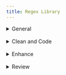 ```yaml
---
title: Regex Library
---
```

<details close>

<summary>General</summary>

* **extract text:** in the Find window, choose <mark>'Extract'</mark> to pull contents from a file or project<br>F: <code>&#60;body(?msi)(.&#42;?)&#60;/body&#62;</code>
* **extract classes:** choose <mark>'Extract'</mark> to pull classes from a file or project<br>F: <code>\sclass="\[^"]+"</code>
* **remove divs:** Find divs and replace with only the div content<br>F: <code>&#60;div(?: class="\[^"]+")?>((?:.|\s)*?)&#60;/div&#62;</code><br>R: <code>\1</code>

</details>

<br>

<details close>

<summary>Clean and Code</summary><blockquote>

<br>

<details close>

<summary>Languages, Apparatus and Symbols</summary>

* **lang-hbo**: Find instances of Hebrew<br>F: (<code>(\[ְֱֲֳִֵֶַָֹֺֻּֽ֑֖֛֢֣֤֥֦֧֪֚֭֮֒֓֔֕֗֘֙֜֝֞֟֠֡֨֩֫֬֯־ֿ׀ׁׂ׃ׅׄ׆ׇאבגדהוזחטיךכלםמןנסעףפץצקרשתװױײ׳״]+-? ?)+)</code>
* **lang-grc: **Find instances of Greek<br>F: <code>((?:\[\x{0300}-\x{036F}\x{0370}-\x{03FF}\x{1F00}-\x{1FFF}\x{20D0}-\x{20FF}\x{FE20}-\x{FE2F}]+\[,. ]*)+)</code>
* **lang-grc (2)**: Find instances of Greek<br>F: <code>(\[\p{Greek}]\[\p{Greek} ́¨ˆ̂˘̆̑̃ˋ̔̓ ͂.,’“;]+\b)</code>
* **apparatus symbols**: Find apparatus symbols.<br>F: <code>(\[ℵ]|&#x(?:2135;|E(?:00\[021];|5(?:0\[45E6FA];|1\[034679];))))</code>
* **check lang**: Find special `lang` characters<br>F: <code><&#60;span class="(\[^"]+)"&#62;(\[^A-Z]\[^<]&#42;\[āåâêëėèēîīôöòōûüū]\[^<]&#42;)&#60;/span&#62;</code>
* **extract lang**: Choose <mark>'Extract'</mark> to create a list of italicized words. Use this list to look for untagged lang or translit<br>F: <code>&#60;span class="(italic|i)"&#62;(\[^<]&#42;)&#60;/span&#62;</code>
* **ampersands**: replace ampersands<br>F: <code>(\[a-z]+\s&#42;)&(\s&#42;\[a-z]+)</code><br>R: <code>\1&#38;\2</code>
* **unsafe chars: **find characters that are unsafe to use within HTML attribute values<br>F: <code>\[a-z-]+="\[^"]&#42;?\[\x{0000}-\x{0009}\x{000b}\x{000c}\x{000e}-\x{001f}\x{007f}-\x{009f}\x{00ad}\x{0600}-\x{0604}\x{070f}\x{17b4}\x{17b5}\x{200c}-\x{200f}\x{2028}-\x{202f}\x{2060}-\x{206f}\x{feff}\x{fff0}-\x{ffff}]+?\[^"]&#42;"</code>

</details>

<details close>

<summary>Page Breaks and Paragraphs</summary>

* **pagebreak breaking words**: Find pagebreaks that are in between words.<br>F: <code>(\[a-z]+)-\s&#42;(&#60;span epub:type="pagebreak" id="\[^"]&#42;" title="\[^"]&#42;"&#62;&#60;/span&#62;)</code><br>R: <code>\2 \1</code>
  <blockquote>Example find: <br><code>left-&#60;span epub:type="pagebreak" id="page1" title="1"&#62;&#60;/span&#62;hand</code></blockquote>
* **pagebreak with no space**: Find page breaks that have no space on either side.<br>F: <code>(\w+&#60;span epub:type="pagebreak" id="\[^"]&#42;" title="\[^"]&#42;"&#62;&#60;/span&#62;)(\w+)</code><br>R: <code>\1 \2</code><blockquote>Example find: <br><code>I&#60;span epub:type="pagebreak" id="page1" title="1"&#62;&#60;/span&#62;have</code></blockquote>
* **pagebreak begin line space**: Find a pagebreak that has a space at the beginning of a line<br>F: <code>(&#60;\[^>]&#42;&#62;&#60;span epub:type="pagebreak"\[^>]&#42;&#62;&#60;/span&#62;)\s</code><br>R: <code>\1</code><blockquote>Example find: <br><code>&#60;p&#62;&#60;span epub:type="pagebreak" id="page1" title="1"&#62;&#60;/span&#62; All</code></blockquote>
* **find broken paragraphs (1)**: Find potential broken paragraphs<br>F: <code>(\[^.|!|”|?|"|>|)|:])&#60;/p&#62;\s&#42;&#60;p\[^>]*&#62;\s&#42;(&#60;span epub:type="pagebreak" id="page.+?" title="\[^>]&#42;&#62;&#60;/span&#62;)</code><br>R: <code>\1 \2</code>
* **find broken paragraphs (2)**: Find potential broken paragraphs. <mark>Case sensitive</mark><br>F: <code>&#60;p(\[^>]*)&#62;\s&#42;(&#60;span epub:type="pagebreak" id="page.+?" title="\[^>]&#42;&#62;&#60;/span&#62;)(\[a-z]+)</code>

</details>

<details close>

<summary>Scriptext</summary>

* **scriptext finder (1)**: Find blockquotes that have data-ref tags in them. (<mark>Use _after_ running Percival</mark>)<br>F: <code>&#60;blockquote&#62;(\s&#42;(&#60;p\[^>]&#42;&#62;.&#42;?&#60;/p&#62;\s&#42;)&#42;&#60;p\[^>]&#42;&#62;.&#42;?(&#60;a data-ref="\[^"]&#42;"&#62;\[^<]&#42;&#60;/a&#62;.&#42;?&#60;/p&#62;\s&#42;&#60;/blockquote&#62;))</code><br>R: <code>&#60;blockquote class="scriptext"&#62;\1</code>
* **scriptext finder (2)**: Find blockquotes that have a data-ref before it. (<mark>Use _after_ running Percival</mark>)<br>F: <code>(&#60;a data-ref="\[^"]&#42;"&#62;(\[^<]&#42;)&#60;/a&#62;(:|.)&#60;/p&#62;\s&#42;)&#60;blockquote&#62;</code><br>R: <code>\1&#60;blockquote class="scriptext"&#62;</code>

</details>

<details close>

<summary>Spacing</summary>

* **no space between words**: Find and replace words with no space in between<br>F: <code>(&#60;span class="(?!label)\[^"]&#42;"&#62;\[^<]&#42;&#60;/span&#62;)(\w)</code><br>R: <code>\1 \2</code><blockquote>Example find: <br><code>A &#60;span class="i"&#62;100 foot&#60;/span&#62;drop</code></blockquote>
* **no space between spans**: Find and replace span tags with no space in between(<mark>Check before using _span combine_</mark>)<br>F: <code>(&#60;span class="(?!label)\[^"]&#42;"&#62;\[^<]&#42;&#60;/span&#62;)(&#60;span class="(?!label)\[^"]&#42;"&#62;\w+\[^<]&#42;&#60;/span&#62;)</code><br>R: <code>\1 \2</code><blockquote>Example find: <br><code>A &#60;span class="i"&#62;100 foot&#60;/span&#62;&#60;span class="i"&#62;drop&#60;/span&#62;</code></blockquote>
* **no space open parens**: Find and replace an opening parenthesis with no space before<br>F: <code>(\w&#60;/span&#62;)(()</code><br>R: <code>\1 \2</code><blockquote>Example find: <br><code>&#60;span class="i"&#62;100 foot drop&#60;/span&#62;(30 meters).</code></blockquote>
* **begin span spacing**: Find spans lacking a space before<br> F: <code>(\[a-z]+)(&#60;span)</code><br>R: <code>\1 \2</code><blockquote>Example find: <br><code>A&#60;span class="i"&#62;100 foot drop&#60;/span&#62;</code></blockquote>
* **space after first tag**: Find and replace opening tags with a space after<br>F: <code>&#60;(\[^>])&#62; (.&#42;?)</code><br>R: <code><\1>\2</code><blockquote>Example find: <br><code>&#60;p&#62; A &#60;span class="i"&#62;100 foot drop&#60;/span&#62;</code></blockquote>
* **space before last tag**: Find and replace closing tags with a space before<br>F: <code>&#60;/(p|td|h1|h2|h3)&#62;</code><br>R: <code></\1></code><blockquote>Example find: <br><code>drop. &#60;/p&#62;</code></blockquote>
* **dash spacing**: Find dashes with potential spacing issues<br>F: <code>(\s\[^>/= ]&#42;\s\[-–]\[^</= ]&#42;\s|\s\[^>/= ]*\[-–]\s\[^</= ]&#42;\s)</code>
* **space after comma**: Find a comma with no space after<br>F: <code>,(\[^"’”'<0-9 —)]+)<br>R: , \1</code>

</details>

<details close>

<summary>Spans</summary>

* **span combine (1)**: In this Regex Library navigate to _Clean and Code > Spacing > **no space between spans**_ and check before running span combine. Find and replace to combine the content of spans with the same class<br>F: <code>&#60;span class="(\[^"]&#42;)"&#62;(\[^<]&#42;)&#60;/span&#62;(\s&#42;)&#60;span class="\1"&#62;(\[^<]&#42;)&#60;/span&#62;</code><br>R: <code>&#60;span class="\1"&#62;\2\3\4&#60;/span&#62;</code>
* **span combine (2)**: Find and replace spans that can be combined into a single class<br>F: <code>&#60;span class="(\[^"]&#42;)"&#62;&#60;span class="(\[^"]&#42;)"&#62;(\[^<]&#42;)&#60;/span&#62;&#60;/span&#62;</code><br>R: <code>&#60;span class="\1 \2"&#62;\3&#60;/span&#62;</code>
* **remove spans from headings**: Find spans in headings that are potentially not needed<br>F: <code>(&#60;h\d\[^>]&#42;&#62;.&#42;?)&#60;span(\s&#42;class="(?!label)\[^"]&#42;")&#42;&#62;(\[^<]&#42;)&#60;/span&#62;(.&#42;?&#60;/h\d&#62;)</code><br>R: <code>\1\3\4</code><blockquote>Example find: <br><code>&#60;h1&#62;&#60;span class="i"&#62;Foreword&#60;/span&#62;&#60;/h1&#62;</code><br><code>&#60;h2&#62;The &#60;span class="i"&#62;Rock-Star&#60;/span&#62; Complex&#60;/h2&#62;</code></blockquote>
* **remove space within spans**: Find spans with a space inside<br>F: <code>&#60;span class="(\[^"]+)"&#62; (\[^<]+)&#60;/span&#62;</code><br>R: <code>&#60;span class="\1"&#62;\2&#60;/span&#62;</code> (include the space _before_ the span)<br><br>F: <code>&#60;span class="(\[^"]+)">(\[^<]+) &#60;/span&#62;</code><br>R: <code>&#60;span class="\1"&#62;\2&#60;/span&#62;</code> (include the space _after_ the span)
* **move non-english chars in span**: Find and replace the class of a span containing non-english characters<br>F: <code>&#60;span class="(italic|i)"&#62;(\[^a-zA-Z0-9\s]+)&#60;/span&#62;</code><br>R: <code>&#60;span class="\1"&#62;\2&#60;/span&#62;</code>
* **remove unnecessary span**: Find spans around punctuation and replace without the span<br>F: <code>&#60;span class="\[^"]&#42;"&#62;(‘|“|’|”|.|)|(|?|!|,)+&#60;/span&#62;</code><br>R: <code>\1</code><blockquote>Example find: <br><code>&#60;span class="i"&#62;(&#60;/span&#62;</code><br><code>&#60;span class="b"&#62;.&#60;/span&#62;</code></blockquote>
* **repeating spans**: Find and replace adjacent spans that repeat<br>F: <code>&#60;span class="(\[^\n<>]+)"&#62;(\[^\n<>]+)&#60;/span&#62;&#60;span class="\1"&#62;</code><br>R: <code>&#60;span class="\1">\2</code>

</details></blockquote>

</details>

<br>

<details close>

<summary>Enhance</summary><blockquote>

<details close>

<summary>Abbreviations</summary>

* **tables to ABBR 1**: convert tables to abbreviation lists<br>F: <code>&#60;tr&#62;\s&#42;&#60;td&#62;(.&#42;?)&#60;/td&#62;\s&#42;&#60;td&#62;(.&#42;?)&#60;/td&#62;\s&#42;&#60;/tr&#62;</code><br>R: <code>&#60;dt epub:type="glossterm"&#62;&#60;dfn&#62;\1&#60;/dfn&#62;&#60;/dt&#62;&#60;dd epub:type="glossdef"&#62;\2&#60;/dd&#62;</code>
* **tables to ABBR 2**: after running tables to ABBR 1 use this regex to format the lists new lines<br>F: <code>&#60;dfn&#62;(.&#42;?)&#60;/dfn&#62;&#60;/dt&#62;&#60;dd epub:type="glossdef"&#62;(.&#42;?)&#60;/dd&#62;</code><br>R: <code>\n            &#60;dfn&#62;\1&#60;/dfn&#62;\n          &#60;/dt&#62;\n          &#60;dd epub:type="glossdef"&#62;\2&#60;/dd&#62;</code>

</details>

<details close>

<summary>Footnotes</summary>

* **footnote references: **for footnotes _not_ in `backmatter` use this find and replace to format footnote refs in each file. Adjust the find to match source file markup, if necessary, and edit the replace to ensure unique IDs. After replacing in BBEdit use _Markup > Update > Document_ to change `#FILENAME#` to document filename<br>F: <code>&#60;p&#62;(\d). (.&#42;?)&#60;/p&#62;</code><br>R: <code>&#60;div epub:type="footnote" id="\1"&#62;\n          &#60;p&#62;&#60;sup&#62;&#60;a href="#FILENAME##backlink-\1"&#62;\1&#60;/a&#62;&#60;/sup&#62;&#38;#160;&#60;span class="note"&#62;\2&#60;/span&#62;&#60;/p&#62;\n        &#60;/div&#62;</code>
* **footnote indicators: **for footnotes _not_ in `backmatter` use this find and replace to format footnote indicators in each file. Adjust the find to match source file markup, if necessary, and edit the replace to ensure unique IDs. After replacing in BBEdit use _Markup > Update > Document_ to change `#FILENAME#` to document filename<br>F: <code>&#60;sup&#62;(\d+)&#60;/sup&#62;</code><br>R: <code>&#60;sup class="fn" id="backlink-intro-\1"&#62;&#60;a epub:type="noteref" href="#FILENAME##intro-\1"&#62;\[\1]&#60;/a&#62;&#60;/sup&#62;</code>
* **unique footnote reference id**: use filename to make footnote reference id unique<br>F: <code>&#60;sup class="fn" id="note-backlink-(\d+)"&#62;&#60;a epub:type="noteref" href="(\[^#]+)_(\[^#]&#42;?).xhtml#note-(\d+)"&#62;\\[(\d+)]&#60;/a&#62;&#60;/sup&#62;</code><br>R: <code>&#60;sup class="fn" id="note-backlink-\3-\1"&#62;&#60;a epub:type="noteref" href="\2&#95;\3.xhtml#note-\3-\4"&#62;\[\5]&#60;/a&#62;&#60;/sup&#62;</code>
* **unique footnote indicator id**: use filename to make footnote id unique<br>F: <code>&#60;div id="note-(\d+)" epub:type="footnote"&#62;\s&#42;&#60;p&#62;&#60;sup&#62;&#60;a href="(\[^#]+)_(\[^#]&#42;?).xhtml#note-backlink-(\d+)"&#62;</code><br>R: <code>&#60;div id="note-\3-\1" epub:type="footnote"&#62;&#60;p&#62;&#60;sup&#62;&#60;a href="\2_\3.xhtml#note-backlink-\3-\4"&#62;</code>
* **remove Ibids: **make sure footnotes are formatted correctly according to the style guide and then use to replace Ibids<br>F: <code>(&#60;p class="\[^"]&#42;"&#62;&#60;sup&#62;(\d+)&#60;/sup&#62;(.&#42;?&#60;span class="i"&#62;.&#42;?&#60;/span&#62;).&#42;?&#60;/p&#62;\s&#42;&#60;p class="\[^"]&#42;"&#62;&#60;sup&#62;\d+&#60;/sup&#62;)Ibid.(,.&#42;?)&#42;&#60;/p&#62;</code><br>R: <code>\1\3\4</p></code>

</details>

<details close>

<summary>Index</summary>

* **move pagebreaks up top**: find pagebreaks in a file and move them before the h1. (<mark>Run multiple times until there are no new finds</mark>)<br>F: <code>(&#60;h1\[^>]&#42;&#62;.&#42;?&#60;/h1&#62;(?msi)(.&#42;?))(&#60;span epub:type="pagebreak"\[^>]&#42;&#62;&#60;/span&#62;)</code><br>R: <code>\3\1</code>

</details>

<details close>

<summary>Links</summary>

* **add `target="_blank"` to links**: Add `target="_blank"` attribute to existing external links<br>F: <code>&#60;a href="http(\[^"]+)"&#62;</code><br>R: <code>&#60;a href="http\1" target="_blank" rel="noopener"&#62;</code>
* **URLs**: Add links to URLs (Does not capture every instance)<br>F: <code>\shttp(.+?)(\[;|.|,|)]\[\s|<])</code><br>R: <code>\s&#60;a href="http\1" target="_blank" rel="noopener"&#62;http\1&#60;/a&#62;\2\3</code>
* **tag hyperlinks:** find and replace to tag hyperlinks<br>F: <code>&#60;a (?:class="\[^"]&#42;"\s&#42;)&#42;href="((?:mail\[^"]&#42;)|(?:http\[^"]&#42;))"&#62;(\[^<]&#42;)&#60;/a&#62;</code><br>R: <code>&#60;a href="\1" target="_blank" rel="noopener"&#62;\2&#60;/a&#62;</code>
* **link chapters**: Find potential instances where chapters can be linked. Adjust the word `first` to `second` and the number `1` to `2` etc., to find all chapters<br>F: <code>(first chap(.|ters?)|chap(s?.|ters?) 1)(?!\d)</code>
* **link parts**: Find potential instances where parts can be linked. Adjust the word `first` to `second` and the number `1` to `2` etc., to find all parts<br>F: <code>(first part|parts? 1)(?!\d)</code>

</details>

<details close>

<summary>Percival</summary>

* **percival parsing**: add parsing tags before headings containing scripture. Replace `Gen` with Bible book needed<br>F: <code>^(\s+)&#60;(h\d)&#62;(.&#42;?)(\d+):(.&#42;?)&#60;/\2&#62;</code><br>R: <code>&#60;span data-parsing="Gen.\4"&#62;&#60;/span&#62;\n\1&#60;\2&#62;\3\4:\5&#60;/\2&#62;</code>

</details>

<details close>

<summary>Commentary Markup</summary>

* **headings `data-context`**: add `data-context` tags before headings. Adjust `h3` to capture desired heading<br>F: <code>^(\s+)&#60;(h3)&#62;(.&#42;?&#60;a data-ref="(.&#42;?)"&#62;.&#42;?&#60;/a&#62;.&#42;?)&#60;/\2&#62;</code><br>R: <code>\1&#60;hr data-context="\4" /&#62;\n\1&#60;\2&#62;\3&#60;/\2&#62;</code>

</details></blockquote>

</details>

<br>

<details close>

<summary>Review</summary>

* **remove pagebreaks from headings: **find and replace to move pagebreaks out of headings<br>F: <code>(&#60;h\d&#62;.&#42;?)(&#60;span epub:type="pagebreak\[^>]&#42;&#62;&#60;/span&#62;)</code><br>R: <code>\2\1</code><blockquote>Example find: <br><code>&#60;h1&#62;&#60;span epub:type=”pagebreak” id=”page1” title=”1”&#62;&#60;/span&#62;Chapter 1&#60;/h1&#62;</code></blockquote>
* **remove space before footnote**: find and replace extra space before a footnote indicator<br>F: <code>\s&#60;sup class="fn"</code><br>R: <code>&#60;sup class="fn"</code>
* **special chars spacing: **find special characters with extra spacing on either side of it<br>F: <code>\s+({|$|&#38;|,|:|;|?|@|#|||'|&#60;|&#62;|-|^|&#42;|(|)|%|!|]|"|”|“)\s+</code><br>R: <code>\2 \1</code><blockquote>Example finds: <br><code> ( </code><br><code> : </code><br><code> $ </code></blockquote>
* **special chars spans: **review special characters in spans and replace the character without the span<br>F: <code>&#60;span\[^>]&#62;({|$|&#38;|,|:|;|?|@|#|||'|.|-|^||(|)|%|!|]|"|”|“|—)+&#60;/span&#62;</code><br>R: <code>\1</code><blockquote>Example finds: <br><code>&#60;span class="i"&#62;)&#60;/span&#62;</code><br><code>&#60;span class="b"&#62;.&#60;/span&#62;</code></blockquote>
* **non-english chars spans: **review non-english characters in spans that could be tagged as `lang`<br>F: <code>&#60;span class="i(?:talic)?"&#62;(\[^a-zA-Z0-9\s]+)&#60;/span&#62;</code>
* **missed verses: **Find digits with a colon in between and no tag that could potentially be missed scripture verses<br>F: <code>(?&#60;!&#60;/abbr&#62;|&#60;/span&#62;)(?&#60;!'&#62;|\[a-z]|\d|.)(?:(| )\d+:\d{1,2}(?!&#60;/a&#62;)</code><blockquote>Example finds: <br><code>106:9</code><br><code>10:10</code></blockquote>

</details>
